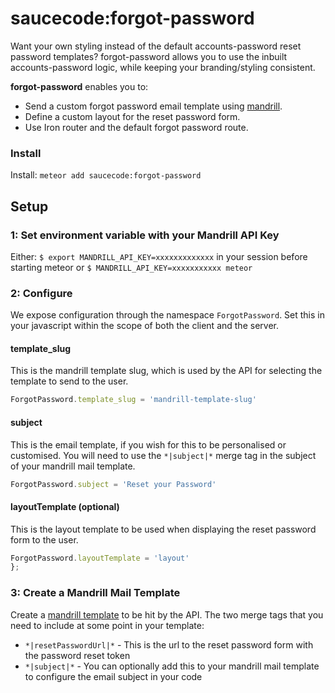 # saucecode:forgot-password

Want your own styling instead of the default accounts-password reset password templates? forgot-password allows you to use the inbuilt accounts-password logic, while keeping your branding/styling consistent.

**forgot-password** enables you to:

- Send a custom forgot password email template using [mandrill](http://mandrill.com/).
- Define a custom layout for the reset password form.
- Use Iron router and the default forgot password route.

### Install

Install: `meteor add saucecode:forgot-password`

## Setup

### 1: Set environment variable with your Mandrill API Key

Either: `$ export MANDRILL_API_KEY=xxxxxxxxxxxxx` in your session before starting meteor or `$ MANDRILL_API_KEY=xxxxxxxxxxx meteor`


### 2: Configure 

We expose configuration through the namespace `ForgotPassword`.  Set this in your javascript within the scope of both the client and the server.

#### template_slug

This is the mandrill template slug, which is used by the API for selecting the template to send to the user.
```javascript
ForgotPassword.template_slug = 'mandrill-template-slug'
```

#### subject
This is the email template, if you wish for this to be personalised or customised.  You will need to use the `*|subject|*` merge tag in the subject of your mandrill mail template.

```javascript
ForgotPassword.subject = 'Reset your Password'
```

#### layoutTemplate (optional)

This is the layout template to be used when displaying the reset password form to the user.

```javascript
ForgotPassword.layoutTemplate = 'layout'
};
```

### 3: Create a Mandrill Mail Template

Create a [mandrill template](https://mandrillapp.com/templates) to be hit by the API.  The two merge tags that you need to include at some point in your template:

- `*|resetPasswordUrl|*` - This is the url to the reset password form with the password reset token
- `*|subject|*` - You can optionally add this to your mandrill mail template to configure the email subject in your code


